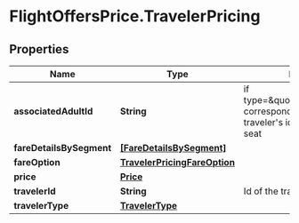 # FlightOffersPrice.TravelerPricing

## Properties

Name | Type | Description | Notes
------------ | ------------- | ------------- | -------------
**associatedAdultId** | **String** | if type&#x3D;\&quot;HELD_INFANT\&quot;, corresponds to the adult traveler&#39;s id who will share the seat | [optional] 
**fareDetailsBySegment** | [**[FareDetailsBySegment]**](FareDetailsBySegment.md) |  | 
**fareOption** | [**TravelerPricingFareOption**](TravelerPricingFareOption.md) |  | 
**price** | [**Price**](Price.md) |  | [optional] 
**travelerId** | **String** | Id of the traveler | 
**travelerType** | [**TravelerType**](TravelerType.md) |  | 


